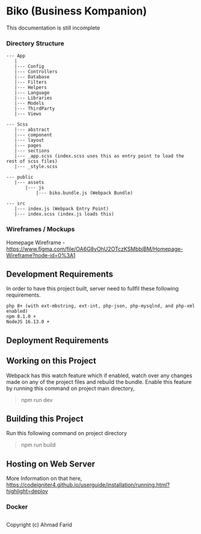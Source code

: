 # Biko (Business Kompanion)
This documentation is still incomplete

### Directory Structure
```
--- App
   |
   |--- Config
   |--- Controllers
   |--- Database
   |--- Filters
   |--- Helpers
   |--- Language
   |--- Libraries
   |--- Models
   |--- ThirdParty
   |--- Views
   
--- Scss
   |--- abstract
   |--- component
   |--- layout
   |--- pages
   |--- sections
   |--- _app.scss (index.scss uses this as entry point to load the rest of scss files)
   |--- _style.scss
   
--- public
   |--- assets
       |--- js
           |--- biko.bundle.js (Webpack Bundle)
           
--- src
   |--- index.js (Webpack Entry Point)
   |--- index.scss (index.js loads this)
```

### Wireframes / Mockups
Homepage Wireframe - https://www.figma.com/file/OA6G8yOhU2OTczKSMbbjBM/Homepage-Wireframe?node-id=0%3A1

## Development Requirements
In order to have this project built, server need to fullfil these following requirements.
```
php 8+ (with ext-mbstring, ext-int, php-json, php-mysqlnd, and php-xml enabled)
npm 8.1.0 +
NodeJS 16.13.0 +
```
## Deployment Requirements

## Working on this Project
Webpack has this watch feature which if enabled, watch over any changes made on any of the project files and rebuild the bundle. Enable this feature by running this command on project main directory,
> npm run dev

## Building this Project
Run this following command on project directory
> npm run build

## Hosting on Web Server
More Information on that here,
https://codeigniter4.github.io/userguide/installation/running.html?highlight=deploy
### Docker


##
Copyright (c) Ahmad Farid
